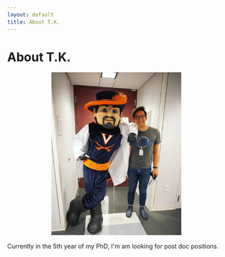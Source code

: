 ```yaml
---
layout: default
title: About T.K.
---
```


# About T.K.

<center><img src="/assets/img/TK_cavman.jpg" width="300"></center>

Currently in the 5th year of my PhD, I'm am looking for post doc positions.
